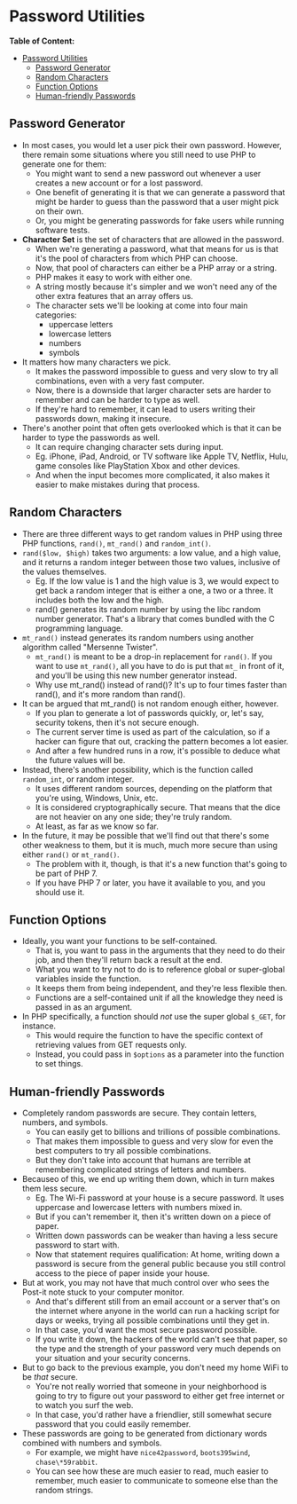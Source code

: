 # Password Utilities

**Table of Content:**

- [Password Utilities](#password-utilities)
  - [Password Generator](#password-generator)
  - [Random Characters](#random-characters)
  - [Function Options](#function-options)
  - [Human-friendly Passwords](#human-friendly-passwords)

## Password Generator

- In most cases, you would let a user pick their own password. However, there remain some situations where you still need to use PHP to generate one for them:
  - You might want to send a new password out whenever a user creates a new account or for a lost password.
  - One benefit of generating it is that we can generate a password that might be harder to guess than the password that a user might pick on their own.
  - Or, you might be generating passwords for fake users while running software tests.
- **Character Set** is the set of characters that are allowed in the password.
  - When we're generating a password, what that means for us is that it's the pool of characters from which PHP can choose.
  - Now, that pool of characters can either be a PHP array or a string.
  - PHP makes it easy to work with either one.
  - A string mostly because it's simpler and we won't need any of the other extra features that an array offers us.
  - The character sets we'll be looking at come into four main categories:
    - uppercase letters
    - lowercase letters
    - numbers
    - symbols
- It matters how many characters we pick.
  - It makes the password impossible to guess and very slow to try all combinations, even with a very fast computer.
  - Now, there is a downside that larger character sets are harder to remember and can be harder to type as well.
  - If they're hard to remember, it can lead to users writing their passwords down, making it insecure.
- There's another point that often gets overlooked which is that it can be harder to type the passwords as well.
  - It can require changing character sets during input.
  - Eg. iPhone, iPad, Android, or TV software like Apple TV, Netflix, Hulu, game consoles like PlayStation Xbox and other devices.
  - And when the input becomes more complicated, it also makes it easier to make mistakes during that process.

## Random Characters

- There are three different ways to get random values in PHP using three PHP functions, `rand()`, `mt_rand()` and `random_int()`.
- `rand($low, $high)` takes two arguments: a low value, and a high value, and it returns a random integer between those two values, inclusive of the values themselves.
  - Eg. If the low value is 1 and the high value is 3, we would expect to get back a random integer that is either a one, a two or a three. It includes both the low and the high.
  - rand() generates its random number by using the libc random number generator. That's a library that comes bundled with the C programming language.
- `mt_rand()` instead generates its random numbers using another algorithm called "Mersenne Twister".
  - `mt_rand()` is meant to be a drop-in replacement for `rand()`. If you want to use `mt_rand()`, all you have to do is put that `mt_` in front of it, and you'll be using this new number generator instead.
  - Why use mt_rand() instead of rand()? It's up to four times faster than rand(), and it's more random than rand().
- It can be argued that mt_rand() is not random enough either, however.
  - If you plan to generate a lot of passwords quickly, or, let's say, security tokens, then it's not secure enough.
  - The current server time is used as part of the calculation, so if a hacker can figure that out, cracking the pattern becomes a lot easier.
  - And after a few hundred runs in a row, it's possible to deduce what the future values will be.
- Instead, there's another possibility, which is the function called `random_int`, or random integer.
  - It uses different random sources, depending on the platform that you're using, Windows, Unix, etc.
  - It is considered cryptographically secure. That means that the dice are not heavier on any one side; they're truly random.
  - At least, as far as we know so far.
- In the future, it may be possible that we'll find out that there's some other weakness to them, but it is much, much more secure than using either `rand()` or `mt_rand()`.
  - The problem with it, though, is that it's a new function that's going to be part of PHP 7.
  - If you have PHP 7 or later, you have it available to you, and you should use it.

## Function Options

- Ideally, you want your functions to be self-contained.
  - That is, you want to pass in the arguments that they need to do their job, and then they'll return back a result at the end.
  - What you want to try not to do is to reference global or super-global variables inside the function.
  - It keeps them from being independent, and they're less flexible then.
  - Functions are a self-contained unit if all the knowledge they need is passed in as an argument.
- In PHP specifically, a function should _not_ use the super global `$_GET`, for instance.
  - This would require the function to have the specific context of retrieving values from GET requests only.
  - Instead, you could pass in `$options` as a parameter into the function to set things.

## Human-friendly Passwords

- Completely random passwords are secure. They contain letters, numbers, and symbols.
  - You can easily get to billions and trillions of possible combinations.
  - That makes them impossible to guess and very slow for even the best computers to try all possible combinations.
  - But they don't take into account that humans are terrible at remembering complicated strings of letters and numbers.
- Becauseo of this, we end up writing them down, which in turn makes them less secure.
  - Eg. The Wi-Fi password at your house is a secure password. It uses uppercase and lowercase letters with numbers mixed in.
  - But if you can't remember it, then it's written down on a piece of paper.
  - Written down passwords can be weaker than having a less secure password to start with.
  - Now that statement requires qualification: At home, writing down a password is secure from the general public because you still control access to the piece of paper inside your house.
- But at work, you may not have that much control over who sees the Post-it note stuck to your computer monitor.
  - And that's different still from an email account or a server that's on the internet where anyone in the world can run a hacking script for days or weeks, trying all possible combinations until they get in.
  - In that case, you'd want the most secure password possible.
  - If you write it down, the hackers of the world can't see that paper, so the type and the strength of your password very much depends on your situation and your security concerns.
- But to go back to the previous example, you don't need my home WiFi to be _that_ secure.
  - You're not really worried that someone in your neighborhood is going to try to figure out your password to either get free internet or to watch you surf the web.
  - In that case, you'd rather have a friendlier, still somewhat secure password that you could easily remember.
- These passwords are going to be generated from dictionary words combined with numbers and symbols.
  - For example, we might have `nice42password`, `boots395wind`, `chase\*59rabbit`.
  - You can see how these are much easier to read, much easier to remember, much easier to communicate to someone else than the random strings.
